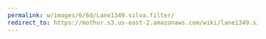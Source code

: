 ```yaml
---
permalink: w/images/6/6d/Lane1349.silva.filter/
redirect_to: https://mothur.s3.us-east-2.amazonaws.com/wiki/lane1349.silva.filter
---
```


